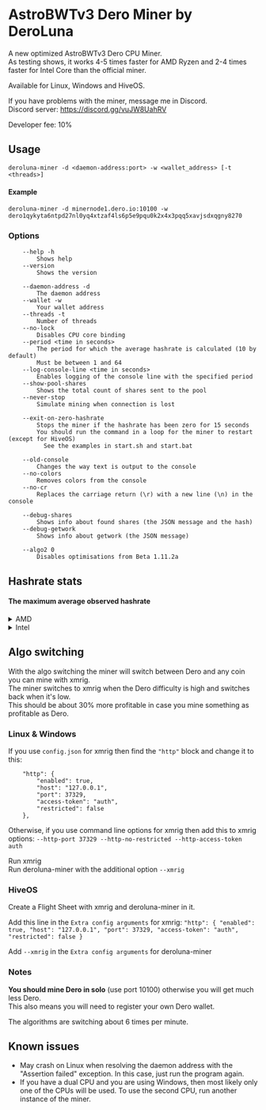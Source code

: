 # AstroBWTv3 Dero Miner by DeroLuna

A new optimized AstroBWTv3 Dero CPU Miner.\
As testing shows, it works 4-5 times faster for AMD Ryzen and 2-4 times faster for Intel Core than the official miner.

Available for Linux, Windows and HiveOS.

If you have problems with the miner, message me in Discord.\
Discord server: https://discord.gg/vuJW8UahRV

Developer fee: 10%

## Usage ##

```
deroluna-miner -d <daemon-address:port> -w <wallet_address> [-t <threads>]
```

#### Example
```
deroluna-miner -d minernode1.dero.io:10100 -w dero1qykyta6ntpd27nl0yq4xtzaf4ls6p5e9pqu0k2x4x3pqq5xavjsdxqgny8270
```

### Options ###
```
    --help -h
        Shows help
    --version
        Shows the version

    --daemon-address -d
        The daemon address
    --wallet -w
        Your wallet address
    --threads -t
        Number of threads
    --no-lock
        Disables CPU core binding
    --period <time in seconds>
        The period for which the average hashrate is calculated (10 by default)
        Must be between 1 and 64
    --log-console-line <time in seconds>
        Enables logging of the console line with the specified period
    --show-pool-shares
        Shows the total count of shares sent to the pool
    --never-stop
        Simulate mining when connection is lost

    --exit-on-zero-hashrate
        Stops the miner if the hashrate has been zero for 15 seconds
        You should run the command in a loop for the miner to restart (except for HiveOS)
          See the examples in start.sh and start.bat

    --old-console
        Changes the way text is output to the console
    --no-colors
        Removes colors from the console
    --no-cr
        Replaces the carriage return (\r) with a new line (\n) in the console

    --debug-shares
        Shows info about found shares (the JSON message and the hash)
    --debug-getwork
        Shows info about getwork (the JSON message)

    --algo2 0
        Disables optimisations from Beta 1.11.2a
```

## Hashrate stats ##

#### The maximum average observed hashrate

<details>
  <summary>AMD</summary>

```
AMD Athlon 3000G        4.3 kh/s

AMD Ryzen 3 1200        5.5 kh/s
AMD Ryzen 3 3200G       6.1 kh/s
AMD Ryzen 3 3300X       9.9 kh/s
AMD Ryzen 3 4100        8.7 kh/s
AMD Ryzen 3 4300G       9.8 kh/s
AMD Ryzen 3 4300GE      7.8 kh/s

AMD Ryzen 5 1400        7.6 kh/s
AMD Ryzen 5 1500X       8.7 kh/s
AMD Ryzen 5 1600       13.1 kh/s
AMD Ryzen 5 2400G       7.8 kh/s
AMD Ryzen 5 2600       13.7 kh/s
AMD Ryzen 5 2600X      14.4 kh/s
AMD Ryzen 5 PRO 3400GE  7.3 kh/s
AMD Ryzen 5 3400G       8.6 kh/s
AMD Ryzen 5 3500X      10.5 kh/s
AMD Ryzen 5 3550H       5.5 kh/s
AMD Ryzen 5 3600       16.4 kh/s
AMD Ryzen 5 3600X      16.6 kh/s
AMD Ryzen 5 3600XT     15.6 kh/s
AMD Ryzen 5 4500       15.2 kh/s
AMD Ryzen 5 4600G      15.9 kh/s
AMD Ryzen 5 4600H      11.3 kh/s
AMD Ryzen 5 PRO 4650GE 13.5 kh/s
AMD Ryzen 5 PRO 4650G  14.6 kh/s
AMD Ryzen 5 5500       18.0 kh/s
AMD Ryzen 5 5600       18.5 kh/s
AMD Ryzen 5 5600G      18.1 kh/s
AMD Ryzen 5 5600H      15.4 kh/s
AMD Ryzen 5 5600X      19.0 kh/s
AMD Ryzen 5 7500F      22.7 kh/s
AMD Ryzen 5 7600       21.0 kh/s
AMD Ryzen 5 7600X      21.3 kh/s

AMD Ryzen 7 1700       17.1 kh/s
AMD Ryzen 7 1700X      16.4 kh/s
AMD Ryzen 7 1800X      17.0 kh/s
AMD Ryzen 7 2700       16.9 kh/s
AMD Ryzen 7 2700X      19.1 kh/s
AMD Ryzen 7 PRO 3700   19.8 kh/s
AMD Ryzen 7 3700X      21.7 kh/s
AMD Ryzen 7 3800X      21.7 kh/s
AMD Ryzen 7 4800H      15.9 kh/s
AMD Ryzen 7 5700G      25.4 kh/s
AMD Ryzen 7 5700X      25.5 kh/s
AMD Ryzen 7 5800H      17.0 kh/s
AMD Ryzen 7 5800X      25.3 kh/s
AMD Ryzen 7 5800X3D    23.9 kh/s
AMD Ryzen 7 6800H      18.4 kh/s
AMD Ryzen 7 7700       28.4 kh/s
AMD Ryzen 7 7700X      29.2 kh/s
AMD Ryzen 7 7735HS     19.5 kh/s

AMD Ryzen 9 3900       32.2 kh/s
AMD Ryzen 9 3900X      33.1 kh/s
AMD Ryzen 9 3900XT     31.3 kh/s
AMD Ryzen 9 3950X      43.8 kh/s
AMD Ryzen 9 5900HX     20.1 kh/s
AMD Ryzen 9 5900X      38.1 kh/s
AMD Ryzen 9 5950X      48.6 kh/s
AMD Ryzen 9 6900HX     19.7 kh/s
AMD Ryzen 9 7900       43.4 kh/s
AMD Ryzen 9 7900X      44.6 kh/s
AMD Ryzen 9 7900X3D    39.6 kh/s
AMD Ryzen 9 7940HS     20.9 kh/s
AMD Ryzen 9 PRO 7945   35.7 kh/s
AMD Ryzen 9 7945HX     50.5 kh/s
AMD Ryzen 9 7950X      57.1 kh/s
AMD Ryzen 9 7950X3D    53.6 kh/s

AMD Ryzen Threadripper 1920X     26.0 kh/s
AMD Ryzen Threadripper 1950X     31.8 kh/s
AMD Ryzen Threadripper 2950X     32.1 kh/s
AMD Ryzen Threadripper 2970WX    39.9 kh/s
AMD Ryzen Threadripper 2990WX    57.3 kh/s
AMD Ryzen Threadripper 3970X     84.8 kh/s
AMD Ryzen Threadripper 3990X    146.7 kh/s
AMD Ryzen Threadripper 7970X     89.8 kh/s

AMD EPYC 7402      49.0 kh/s
AMD EPYC 7402P     51.3 kh/s
AMD EPYC 7451      38.8 kh/s
AMD EPYC 7452      62.1 kh/s
AMD EPYC 7532      65.1 kh/s
AMD EPYC 7542      45.5 kh/s
AMD EPYC 7551      46.8 kh/s
AMD EPYC 7551P     47.0 kh/s
AMD EPYC 7601      48.2 kh/s
AMD EPYC 7642      88.9 kh/s
AMD EPYC 7702     100.3 kh/s
AMD EPYC 7742     108.2 kh/s
AMD EPYC 7B12     116.3 kh/s
AMD EPYC 7B13     104.3 kh/s
AMD EPYC 7D12      50.1 kh/s
AMD EPYC 7H12     104.7 kh/s
AMD EPYC 7J13     115.8 kh/s
AMD EPYC 7V12     111.9 kh/s
AMD EPYC 9254      56.5 kh/s
```
</details>

<details>
  <summary>Intel</summary>

```
Intel Core i3-10100      4.5 kh/s
Intel Core i3-10100F     4.5 kh/s
Intel Core i3-10105      4.6 kh/s
Intel Core i3-10105F     4.5 kh/s

Intel Core i5-7600K      4.0 kh/s
Intel Core i5-8400       5.4 kh/s
Intel Core i5-8500       5.2 kh/s
Intel Core i5-8500T      4.2 kh/s
Intel Core i5-8600       4.4 kh/s
Intel Core i5-8600K      6.7 kh/s
Intel Core i5-9400       5.4 kh/s
Intel Core i5-9400F      5.5 kh/s
Intel Core i5-9500       5.6 kh/s
Intel Core i5-9600K      6.1 kh/s
Intel Core i5-10300H     4.1 kh/s
Intel Core i5-1035G1     4.6 kh/s
Intel Core i5-10400      6.6 kh/s
Intel Core i5-10400F     6.6 kh/s
Intel Core i5-10500      6.6 kh/s
Intel Core i5-10500H     5.3 kh/s
Intel Core i5-10600      6.8 kh/s
Intel Core i5-10600K     7.8 kh/s
Intel Core i5-11300H     7.7 kh/s
Intel Core i5-11400H    11.7 kh/s
Intel Core i5-1145G7     5.1 kh/s
Intel Core i5-12400     13.8 kh/s
Intel Core i5-12400F    14.3 kh/s
Intel Core i5-12450H    11.8 kh/s
Intel Core i5-12500     13.6 kh/s
Intel Core i5-12500T     9.7 kh/s
Intel Core i5-13400     19.1 kh/s
Intel Core i5-13600K    25.9 kh/s

Intel Core i7-4790K      4.4 kh/s
Intel Core i7-4930K      4.4 kh/s
Intel Core i7-6700       4.0 kh/s
Intel Core i7-6700K      4.3 kh/s
Intel Core i7-6950X     10.5 kh/s
Intel Core i7-7700       4.3 kh/s
Intel Core i7-7700K      4.7 kh/s
Intel Core i7-7740X      4.0 kh/s
Intel Core i7-7820X      8.3 kh/s
Intel Core i7-8700       7.1 kh/s
Intel Core i7-8700K      7.8 kh/s
Intel Core i7-8750H      4.6 kh/s
Intel Core i7-9700       8.2 kh/s
Intel Core i7-9700F      5.8 kh/s
Intel Core i7-9700K      7.4 kh/s
Intel Core i7-1065G7     5.0 kh/s
Intel Core i7-10700K    10.2 kh/s
Intel Core i7-10700KF    9.8 kh/s
Intel Core i7-10750H     5.3 kh/s
Intel Core i7-11800H    14.0 kh/s
Intel Core i7-12700     24.5 kh/s
Intel Core i7-12700H    21.6 kh/s
Intel Core i7-12700K    20.1 kh/s
Intel Core i7-13700HX   21.6 kh/s
Intel Core i7-13700K    32.8 kh/s
Intel Core i7-13700KF   34.3 kh/s

Intel Core i9-9900K     10.0 kh/s
Intel Core i9-10850K    13.0 kh/s
Intel Core i9-10900F    11.9 kh/s
Intel Core i9-10900K    13.1 kh/s
Intel Core i9-10980XE   19.7 kh/s
Intel Core i9-11900H    11.9 kh/s
Intel Core i9-12900     26.4 kh/s
Intel Core i9-12900F    31.5 kh/s
Intel Core i9-12900H    23.0 kh/s
Intel Core i9-13900K    48.4 kh/s
Intel Core i9-13900KF   50.2 kh/s
Intel Core i9-14900KF   45.3 kh/s
```
</details>

## Algo switching ##
With the algo switching the miner will switch between Dero and any coin you can mine with xmrig.\
The miner switches to xmrig when the Dero difficulty is high and switches back when it's low.\
This should be about 30% more profitable in case you mine something as profitable as Dero.

### Linux & Windows

If you use `config.json` for xmrig then find the `"http"` block and change it to this:
```
    "http": {
        "enabled": true,
        "host": "127.0.0.1",
        "port": 37329,
        "access-token": "auth",
        "restricted": false
    },
```

Otherwise, if you use command line options for xmrig then add this to xmrig options:
`--http-port 37329 --http-no-restricted --http-access-token auth`

Run xmrig\
Run deroluna-miner with the additional option `--xmrig`

### HiveOS

Create a Flight Sheet with xmrig and deroluna-miner in it.

Add this line in the `Extra config arguments` for xmrig:
`"http": { "enabled": true, "host": "127.0.0.1", "port": 37329, "access-token": "auth", "restricted": false }`

Add `--xmrig` in the `Extra config arguments` for deroluna-miner

### Notes
**You should mine Dero in solo** (use port 10100) otherwise you will get much less Dero.\
This also means you will need to register your own Dero wallet.

The algorithms are switching about 6 times per minute.

## Known issues
* May crash on Linux when resolving the daemon address with the "Assertion failed" exception. In this case, just run the program again.
* If you have a dual CPU and you are using Windows, then most likely only one of the CPUs will be used. To use the second CPU, run another instance of the miner.
